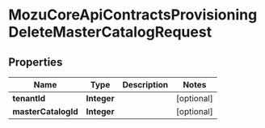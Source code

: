 
# MozuCoreApiContractsProvisioningDeleteMasterCatalogRequest

## Properties
Name | Type | Description | Notes
------------ | ------------- | ------------- | -------------
**tenantId** | **Integer** |  |  [optional]
**masterCatalogId** | **Integer** |  |  [optional]



